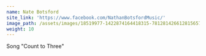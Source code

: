 ```yaml
---
name: Nate Botsford
site_link: 'https://www.facebook.com/NathanBotsfordMusic/'
image_path: /assets/images/18519977-1422874164418315-7812814266128156571-n.jpg
weight: 10
---
```



Song "Count to Three"